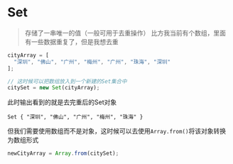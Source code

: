 # Set
> 存储了一串唯一的值（一般可用于去重操作）
比方我当前有个数组，里面有一些数据重复了，但是我想去重
```js
cityArray = [
  "深圳", "佛山", "广州", "梅州", "广州", "珠海", "深圳"
];

// 这时候可以把数组放入到一个新建的Set集合中
citySet = new Set(cityArray);
```
此时输出看到的就是去完重后的Set对象
```
Set { "深圳", "佛山", "广州", "梅州", "珠海" }
```
但我们需要使用数组而不是对象，这时候可以去使用```Array.from()```将该对象转换为数组形式
```js
newCityArray = Array.from(citySet);
```
